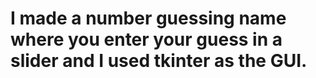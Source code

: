 # I made a number guessing name where you enter your guess in a slider and I used tkinter as the GUI.
